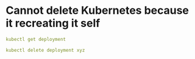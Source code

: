 # Cannot delete Kubernetes because it recreating it self 

```yaml
kubectl get deployment
```

```yaml
kubectl delete deployment xyz
```

